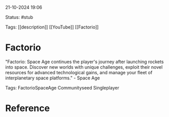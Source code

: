 21-10-2024 19:06

Status: #stub

Tags: [[description]] [[YouTube]] [[Factorio]]

# Factorio
"Factorio: Space Age continues the player's journey after launching rockets into space. Discover new worlds with unique challenges, exploit their novel resources for advanced technological gains, and manage your fleet of interplanetary space platforms." - Space Age

Tags: FactorioSpaceAge Communityseed Singleplayer

# Reference
